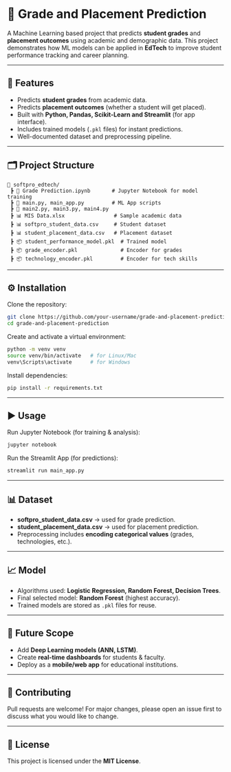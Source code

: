 # 📘 Grade and Placement Prediction  

A Machine Learning based project that predicts **student grades** and **placement outcomes** using academic and demographic data. This project demonstrates how ML models can be applied in **EdTech** to improve student performance tracking and career planning.  

---

## 🚀 Features  
- Predicts **student grades** from academic data.  
- Predicts **placement outcomes** (whether a student will get placed).  
- Built with **Python, Pandas, Scikit-Learn and Streamlit** (for app interface).  
- Includes trained models (`.pkl` files) for instant predictions.  
- Well-documented dataset and preprocessing pipeline.  

---

## 🗂️ Project Structure  
```
📂 softpro_edtech/
 ┣ 📓 Grade Prediction.ipynb       # Jupyter Notebook for model training
 ┣ 📄 main.py, main_app.py         # ML App scripts
 ┣ 📄 main2.py, main3.py, main4.py
 ┣ 📊 MIS Data.xlsx                # Sample academic data
 ┣ 📊 softpro_student_data.csv     # Student dataset
 ┣ 📊 student_placement_data.csv   # Placement dataset
 ┣ 📦 student_performance_model.pkl  # Trained model
 ┣ 📦 grade_encoder.pkl              # Encoder for grades
 ┣ 📦 technology_encoder.pkl         # Encoder for tech skills
```

---

## ⚙️ Installation  

Clone the repository:  
```bash
git clone https://github.com/your-username/grade-and-placement-prediction.git
cd grade-and-placement-prediction
```

Create and activate a virtual environment:  
```bash
python -m venv venv
source venv/bin/activate   # for Linux/Mac
venv\Scripts\activate      # for Windows
```

Install dependencies:  
```bash
pip install -r requirements.txt
```

---

## ▶️ Usage  

Run Jupyter Notebook (for training & analysis):  
```bash
jupyter notebook
```

Run the Streamlit App (for predictions):  
```bash
streamlit run main_app.py
```

---

## 📊 Dataset  
- **softpro_student_data.csv** → used for grade prediction.  
- **student_placement_data.csv** → used for placement prediction.  
- Preprocessing includes **encoding categorical values** (grades, technologies, etc.).  

---

## 📈 Model  
- Algorithms used: **Logistic Regression, Random Forest, Decision Trees**.  
- Final selected model: **Random Forest** (highest accuracy).  
- Trained models are stored as `.pkl` files for reuse.  

---

## 🔮 Future Scope  
- Add **Deep Learning models (ANN, LSTM)**.  
- Create **real-time dashboards** for students & faculty.  
- Deploy as a **mobile/web app** for educational institutions.  

---

## 🤝 Contributing  
Pull requests are welcome! For major changes, please open an issue first to discuss what you would like to change.  

---

## 📜 License  
This project is licensed under the **MIT License**.  

